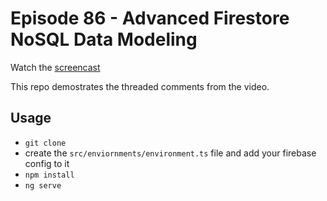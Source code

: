 # Episode 86 - Advanced Firestore NoSQL Data Modeling

Watch the [screencast]()

This repo demostrates the threaded comments from the video. 

## Usage

- `git clone`
- create the `src/enviornments/environment.ts` file and add your firebase config to it
- `npm install`
- `ng serve`
